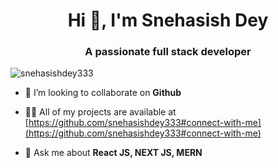 <h1 align="center">Hi 👋, I'm Snehasish Dey</h1>
<h3 align="center">A passionate full stack developer</h3>

<p align="left"> <img src="https://komarev.com/ghpvc/?username=snehasishdey333&label=Profile%20views&color=0e75b6&style=flat" alt="snehasishdey333" /> </p>



- 👯 I’m looking to collaborate on **Github**

- 👨‍💻 All of my projects are available at [https://github.com/snehasishdey333#connect-with-me](https://github.com/snehasishdey333#connect-with-me)

- 💬 Ask me about **React JS, NEXT JS, MERN**




